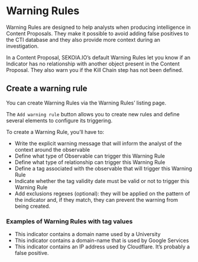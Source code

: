 # Warning Rules

Warning Rules are designed to help analysts when producing intelligence in Content Proposals. They make it possible to avoid adding false positives to the CTI database and they also provide more context during an investigation.

In a Content Proposal, SEKOIA.IO’s default Warning Rules let you know if an Indicator has no relationship with another object present in the Content Proposal. They also warn you if the Kill Chain step has not been defined.

## Create a warning rule

You can create Warning Rules via the Warning Rules’ listing page. 

The `Add warning rule` button allows you to create new rules and define several elements to configure its triggering. 

To create a Warning Rule, you’ll have to: 

- Write the explicit warning message that will inform the analyst of the context around the observable
- Define what type of Observable can trigger this Warning Rule
- Define what type of relationship can trigger this Warning Rule
- Define a tag associated with the observable that will trigger this Warning Rule
- Indicate whether the tag validity date must be valid or not to trigger this Warning Rule
- Add exclusions regexes (optional): they will be applied on the pattern of the indicator and, if they match, they can prevent the warning from being created.

### Examples of Warning Rules with tag values

- This indicator contains a domain name used by a University
- This indicator contains a domain-name that is used by Google Services
- This indicator contains an IP address used by Cloudflare. It’s probably a false positive.
